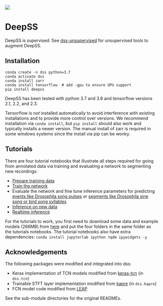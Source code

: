 
![](https://github.com/janclemenslab/deepss/workflows/Python%20Package%20using%20Conda/badge.svg)

# DeepSS
DeepSS is supervised. See [dss-unsupervised](https://github.com/janclemenslab/dss-unsupervised) for unsupervised tools to augment DeepSS.

## Installation

```shell
conda create -n dss python=3.7
conda activate dss
conda install zarr
conda install tensorflow  # add -gpu to ensure GPU support
pip install deepss
```
DeepSS has been tested with python 3.7 and 3.8 and tensorflow versions 2.1, 2.2, and 2.3.

Tensorflow is *not* installed automatically to avoid interference with existing installations and to provide more control over versions. We recommend installation via `conda install`, but `pip install` should also work and typically installs a newer version. The manual install of zarr is required in some windows systems since the install via pip can be wonky.


## Tutorials
There are four tutorial notebooks that illustrate all steps required for going from annotated data via training and evaluating a network to segmenting new recordings:

- [Prepare training data](tutorials/1_prepare_data.ipynb)
- [Train the network](tutorials/2_training.ipynb)
- Evaluate the network and fine tune inference parameters for predicting [events like Drosophila song pulses](tutorials/3a_evaluate_events.ipynb) or [segments like Drosophila sine song or bird song syllables](tutorials/3b_evaluate_segments.ipynb)
- [Inference on new data](tutorials/4_inference.ipynb)
- [Realtime inference](tutorials/5_realtime.ipynb)

For the tutorials to work, you first need to download some data and example models (266MB) from [here](https://www.dropbox.com/sh/wnj3389k8ei8i1c/AACy7apWxW87IS_fBjI8-7WDa?dl=0) and put the four folders in the same folder as the tutorials notebooks. The tutorial notebooks also have extra dependencies:
`conda install jupyterlab ipython tqdm ipywidgets -y`


## Acknowledgements
The following packages were modified and integrated into dss:

- Keras implementation of TCN models modified from [keras-tcn](https://github.com/philipperemy/keras-tcn) (in `dss.tcn`)
- Trainable STFT layer implementation modified from [kapre](https://github.com/keunwoochoi/kapre) (in `dss.kapre`)
- FCN model code modified from [LEAP](https://github.com/talmo/leap)

See the sub-module directories for the original READMEs.

